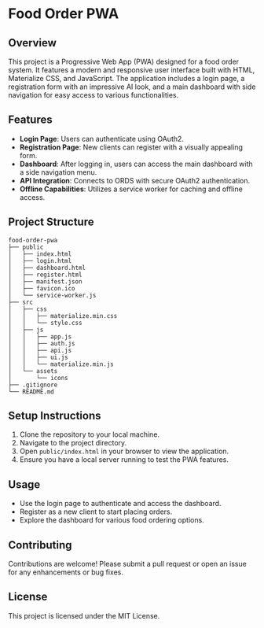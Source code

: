 # Food Order PWA

## Overview
This project is a Progressive Web App (PWA) designed for a food order system. It features a modern and responsive user interface built with HTML, Materialize CSS, and JavaScript. The application includes a login page, a registration form with an impressive AI look, and a main dashboard with side navigation for easy access to various functionalities.

## Features
- **Login Page**: Users can authenticate using OAuth2.
- **Registration Page**: New clients can register with a visually appealing form.
- **Dashboard**: After logging in, users can access the main dashboard with a side navigation menu.
- **API Integration**: Connects to ORDS with secure OAuth2 authentication.
- **Offline Capabilities**: Utilizes a service worker for caching and offline access.

## Project Structure
```
food-order-pwa
├── public
│   ├── index.html
│   ├── login.html
│   ├── dashboard.html
│   ├── register.html
│   ├── manifest.json
│   ├── favicon.ico
│   └── service-worker.js
├── src
│   ├── css
│   │   ├── materialize.min.css
│   │   └── style.css
│   ├── js
│   │   ├── app.js
│   │   ├── auth.js
│   │   ├── api.js
│   │   ├── ui.js
│   │   └── materialize.min.js
│   └── assets
│       └── icons
├── .gitignore
└── README.md
```

## Setup Instructions
1. Clone the repository to your local machine.
2. Navigate to the project directory.
3. Open `public/index.html` in your browser to view the application.
4. Ensure you have a local server running to test the PWA features.

## Usage
- Use the login page to authenticate and access the dashboard.
- Register as a new client to start placing orders.
- Explore the dashboard for various food ordering options.

## Contributing
Contributions are welcome! Please submit a pull request or open an issue for any enhancements or bug fixes.

## License
This project is licensed under the MIT License.